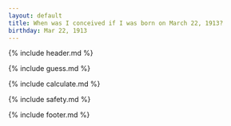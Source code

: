 ```yaml
---
layout: default
title: When was I conceived if I was born on March 22, 1913?
birthday: Mar 22, 1913
---
```


{% include header.md %}

{% include guess.md %}

{% include calculate.md %}

{% include safety.md %}

{% include footer.md %}



